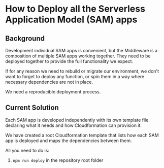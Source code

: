 # How to Deploy all the Serverless Application Model (SAM) apps

## Background
Development individual SAM apps is convenient, but the Middleware is a composition of multiple SAM apps working together. They need to be deployed together to provide the full functionality we expect.

If for any reason we need to rebuild or migrate our environment, we don't want to forget to deploy any function, or spin them in a way where necessary dependencies are not in place.

We need a reproducible deployment process.

## Current Solution
Each SAM app is developed independently with its own template file declaring what it needs and how Cloudformation can provision it.

We have created a root Cloudformation template that lists how each SAM app is deployed and maps the dependencies between them.

All you need to do is:

1. `npm run deploy` in the repository root folder